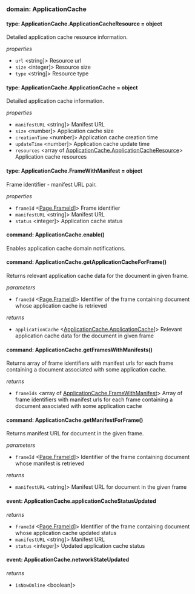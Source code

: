 
### domain: ApplicationCache

#### type: ApplicationCache.ApplicationCacheResource = object

Detailed application cache resource information.

*properties*
  - `url` <string]> Resource url
  - `size` <integer]> Resource size
  - `type` <string]> Resource type

#### type: ApplicationCache.ApplicationCache = object

Detailed application cache information.

*properties*
  - `manifestURL` <string]> Manifest URL
  - `size` <number]> Application cache size
  - `creationTime` <number]> Application cache creation time
  - `updateTime` <number]> Application cache update time
  - `resources` <array of [ApplicationCache.ApplicationCacheResource]> Application cache resources

#### type: ApplicationCache.FrameWithManifest = object

Frame identifier - manifest URL pair.

*properties*
  - `frameId` <[Page.FrameId]]> Frame identifier
  - `manifestURL` <string]> Manifest URL
  - `status` <integer]> Application cache status

#### command: ApplicationCache.enable()

Enables application cache domain notifications.

#### command: ApplicationCache.getApplicationCacheForFrame()

Returns relevant application cache data for the document in given frame.

*parameters*
- `frameId` <[Page.FrameId]]> Identifier of the frame containing document whose application cache is retrieved

*returns*
- `applicationCache` <[ApplicationCache.ApplicationCache]]> Relevant application cache data for the document in given frame

#### command: ApplicationCache.getFramesWithManifests()

Returns array of frame identifiers with manifest urls for each frame containing a document
associated with some application cache.

*returns*
- `frameIds` <array of [ApplicationCache.FrameWithManifest]> Array of frame identifiers with manifest urls for each frame containing a document
associated with some application cache

#### command: ApplicationCache.getManifestForFrame()

Returns manifest URL for document in the given frame.

*parameters*
- `frameId` <[Page.FrameId]]> Identifier of the frame containing document whose manifest is retrieved

*returns*
- `manifestURL` <string]> Manifest URL for document in the given frame

#### event: ApplicationCache.applicationCacheStatusUpdated

*returns*
- `frameId` <[Page.FrameId]]> Identifier of the frame containing document whose application cache updated status
- `manifestURL` <string]> Manifest URL
- `status` <integer]> Updated application cache status

#### event: ApplicationCache.networkStateUpdated

*returns*
- `isNowOnline` <boolean]> 

[ApplicationCache.ApplicationCacheResource]: applicationcache.md#applicationcacheapplicationcacheresource
[Page.FrameId]: applicationcache.md#pageframeid
[ApplicationCache.ApplicationCache]: applicationcache.md#applicationcacheapplicationcache
[ApplicationCache.FrameWithManifest]: applicationcache.md#applicationcacheframewithmanifest